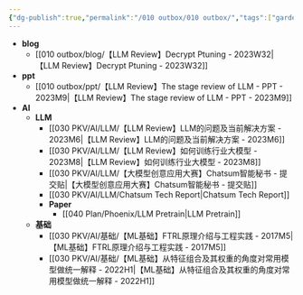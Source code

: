 ```yaml
---
{"dg-publish":true,"permalink":"/010 outbox/010 outbox/","tags":["gardenEntry"]}
---
```



- **blog**
	- [[010 outbox/blog/【LLM Review】Decrypt Ptuning - 2023W32\|【LLM Review】Decrypt Ptuning - 2023W32]]
- **ppt**
	- [[010 outbox/ppt/【LLM Review】The stage review of LLM - PPT - 2023M9\|【LLM Review】The stage review of LLM - PPT - 2023M9]]
- **AI**
	- **LLM**
		- [[030 PKV/AI/LLM/【LLM Review】LLM的问题及当前解决方案 - 2023M6\|【LLM Review】LLM的问题及当前解决方案 - 2023M6]]
		- [[030 PKV/AI/LLM/【LLM Review】如何训练行业大模型 - 2023M8\|【LLM Review】如何训练行业大模型 - 2023M8]]
		- [[030 PKV/AI/LLM/【大模型创意应用大赛】Chatsum智能秘书 - 提交贴\|【大模型创意应用大赛】Chatsum智能秘书 - 提交贴]]
		- [[030 PKV/AI/LLM/Chatsum Tech Report\|Chatsum Tech Report]]
		- **Paper**
			- [[040 Plan/Phoenix/LLM Pretrain\|LLM Pretrain]]
	- **基础**
		- [[030 PKV/AI/基础/【ML基础】FTRL原理介绍与工程实践 - 2017M5\|【ML基础】FTRL原理介绍与工程实践 - 2017M5]]
		- [[030 PKV/AI/基础/【ML基础】从特征组合及其权重的角度对常用模型做统一解释 - 2022H1\|【ML基础】从特征组合及其权重的角度对常用模型做统一解释 - 2022H1]]

